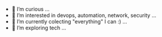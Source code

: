- 👋 I’m curious ...
- 👀 I’m interested in devops, automation, network, security ...
- 🌱 I’m currently colecting "everything" I can :) ...
- 💞️ I’m exploring tech ...


